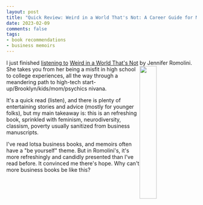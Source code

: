 ```yaml
---
layout: post
title: "Quick Review: Weird in a World That's Not: A Career Guide for Misfits, F*ckups, and Failures"
date: 2023-02-09
comments: false
tags:
- book recommendations
- business memoirs
---
```

I just finished [listening to](https://amzn.to/3xc4M3G) [Weird in a World That's Not](https://amzn.to/3Yo3AWS) by Jennifer Romolini. <img src='https://m.media-amazon.com/images/I/61VQQtdtVsL.jpg' style='width: 30%; float: right' />  She takes you from her being a misfit in high school to college experiences, all the way through a meandering path to high-tech start-up/Brooklyn/kids/mom/psychics nivana. 

It's a quick read (listen), and there is plenty of entertaining stories and advice (mostly for younger folks), but my main takeaway is: this is an refreshing book, sprinkled with feminism, neurodiversity, classism, poverty usually sanitized from business manuscripts. 

I've read lotsa business books, and memoirs often have a "be yourself" theme. But in Romolini's, it's more refreshingly and candidly presented than I've read before. It convinced me there's hope. Why can't more business books be like this?